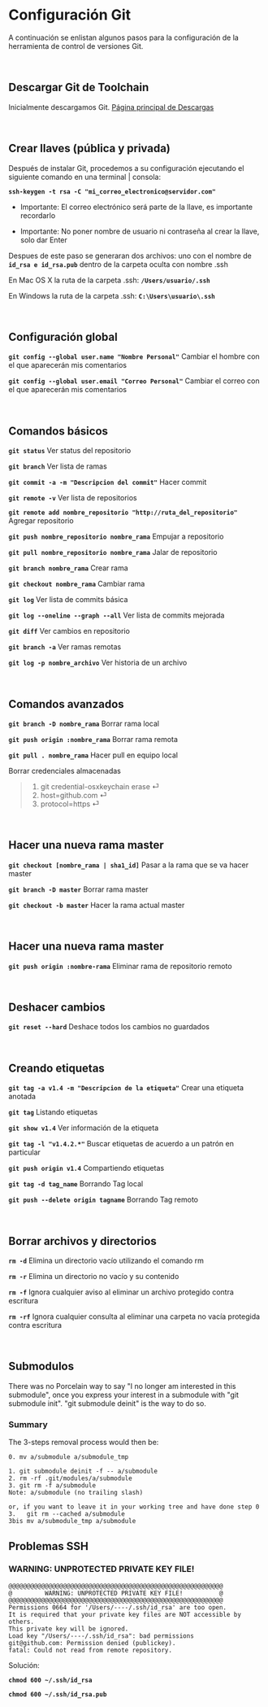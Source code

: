 # Configuración Git
A continuación se enlistan algunos pasos para la configuración de la herramienta de control de versiones Git.

&nbsp;
## Descargar Git de Toolchain

Inicialmente descargamos Git. [Página principal de Descargas](Toolchain.html)

&nbsp;
## Crear llaves (pública y privada)

Después de instalar Git, procedemos a su configuración ejecutando el siguiente comando en una terminal | consola:

**`ssh-keygen -t rsa -C "mi_correo_electronico@servidor.com"`**

* Importante: El correo electrónico será parte de la llave, es importante recordarlo

* Importante: No poner nombre de usuario ni contraseña al crear la llave, solo dar Enter

Despues de este paso se generaran dos archivos: uno con el nombre de **`id_rsa e id_rsa.pub`** dentro de la carpeta oculta con nombre .ssh

En Mac OS X la ruta de la carpeta .ssh: **`/Users/usuario/.ssh`**

En Windows la ruta de la carpeta .ssh: **`C:\Users\usuario\.ssh`**

&nbsp;
## Configuración global

**`git config --global user.name "Nombre Personal"`** Cambiar el hombre con el que aparecerán mis comentarios 

**`git config --global user.email "Correo Personal"`** Cambiar el correo con el que aparecerán mis comentarios

&nbsp;
## Comandos básicos
**`git status`** Ver status del repositorio

**`git branch`** Ver lista de ramas

**`git commit -a -m "Descripcion del commit"`** Hacer commit

**`git remote -v`** Ver lista de repositorios

**`git remote add nombre_repositorio "http://ruta_del_repositorio"`** Agregar repositorio

**`git push nombre_repositorio nombre_rama`** Empujar a repositorio

**`git pull nombre_repositorio nombre_rama`** Jalar de repositorio

**`git branch nombre_rama`** Crear rama

**`git checkout nombre_rama`** Cambiar rama

**`git log`** Ver lista de commits básica

**`git log --oneline --graph --all`** Ver lista de commits mejorada

**`git diff`** Ver cambios en repositorio

**`git branch -a`** Ver ramas remotas

**`git log -p nombre_archivo`** Ver historia de un archivo

&nbsp;
## Comandos avanzados

**`git branch -D nombre_rama`** Borrar rama local

**`git push origin :nombre_rama`** Borrar rama remota

**`git pull . nombre_rama`** Hacer pull en equipo local

Borrar credenciales almacenadas
> 1.  git credential-osxkeychain erase ⏎
> 2.  host=github.com  ⏎
> 3.  protocol=https   ⏎

&nbsp;
## Hacer una nueva rama master

**`git checkout [nombre_rama | sha1_id]`** Pasar a la rama que se va hacer master

**`git branch -D master`** Borrar rama master

**`git checkout -b master`** Hacer la rama actual master

&nbsp;
## Hacer una nueva rama master

**`git push origin :nombre-rama`** Eliminar rama de repositorio remoto

&nbsp;
## Deshacer cambios

**`git reset --hard`** Deshace todos los cambios no guardados

&nbsp;
## Creando etiquetas

**`git tag -a v1.4 -m "Descripcion de la etiqueta"`** Crear una etiqueta anotada

**`git tag`** Listando etiquetas

**`git show v1.4`** Ver información de la etiqueta

**`git tag -l "v1.4.2.*"`** Buscar etiquetas de acuerdo a un patrón en particular

**`git push origin v1.4`** Compartiendo etiquetas

**`git tag -d tag_name`** Borrando Tag local

**`git push --delete origin tagname`** Borrando Tag remoto

&nbsp;
## Borrar archivos y directorios

**`rm -d`** Elimina un directorio vacío utilizando el comando rm

**`rm -r`** Elimina un directorio no vacío y su contenido

**`rm -f`** Ignora cualquier aviso al eliminar un archivo protegido contra escritura

**`rm -rf`** Ignora cualquier consulta al eliminar una carpeta no vacía protegida contra escritura


&nbsp;
## Submodulos

There was no Porcelain way to say "I no longer am interested in this submodule", once you express your interest in a submodule with "git submodule init".
"git submodule deinit" is the way to do so.

### Summary

The 3-steps removal process would then be:

```
0. mv a/submodule a/submodule_tmp

1. git submodule deinit -f -- a/submodule    
2. rm -rf .git/modules/a/submodule
3. git rm -f a/submodule
Note: a/submodule (no trailing slash)

or, if you want to leave it in your working tree and have done step 0
3.   git rm --cached a/submodule
3bis mv a/submodule_tmp a/submodule
```

## Problemas SSH

### WARNING: UNPROTECTED PRIVATE KEY FILE!

```
@@@@@@@@@@@@@@@@@@@@@@@@@@@@@@@@@@@@@@@@@@@@@@@@@@@@@@@@@@@
@         WARNING: UNPROTECTED PRIVATE KEY FILE!          @
@@@@@@@@@@@@@@@@@@@@@@@@@@@@@@@@@@@@@@@@@@@@@@@@@@@@@@@@@@@
Permissions 0664 for '/Users/----/.ssh/id_rsa' are too open.
It is required that your private key files are NOT accessible by others.
This private key will be ignored.
Load key "/Users/----/.ssh/id_rsa": bad permissions
git@github.com: Permission denied (publickey).
fatal: Could not read from remote repository.
```

Solución:

**`chmod 600 ~/.ssh/id_rsa`**

**`chmod 600 ~/.ssh/id_rsa.pub`**	